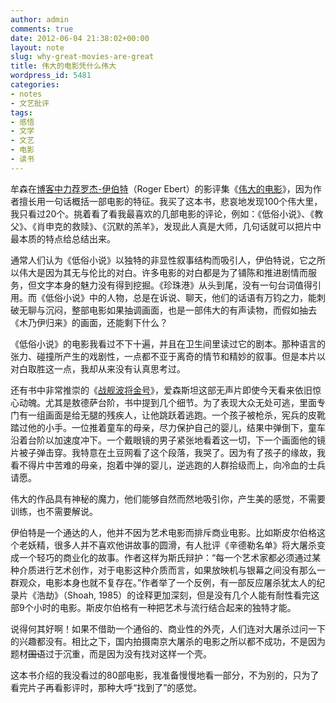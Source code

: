 ```yaml
---
author: admin
comments: true
date: 2012-06-04 21:38:02+00:00
layout: note
slug: why-great-movies-are-great
title: 伟大的电影凭什么伟大
wordpress_id: 5481
categories:
- notes
- 文艺批评
tags:
- 感悟
- 文学
- 文艺
- 电影
- 读书
---
```


牟森在[博客中力荐罗杰-伊伯特](http://mousen.blogbus.com/logs/216135001.html)（Roger Ebert）的影评集《[伟大的电影](http://www.amazon.cn/伟大的电影-罗杰•伊伯特/dp/B0085I9J0Q/ref=sr_1_1?ie=UTF8&qid=1338845761&sr=8-1)》，因为作者擅长用一句话概括一部电影的特征。我买了这本书，悲哀地发现100个伟大里，我只看过20个。挑着看了看我最喜欢的几部电影的评论，例如：《低俗小说》、《教父》、《肖申克的救赎》、《沉默的羔羊》，发现此人真是大师，几句话就可以把片中最本质的特点给总结出来。

通常人们认为《低俗小说》以独特的非显性叙事结构而吸引人，伊伯特说，它之所以伟大是因为其无与伦比的对白。许多电影的对白都是为了铺陈和推进剧情而服务，但文字本身的魅力没有得到挖掘。《珍珠港》从头到尾，没有一句台词值得引用。而《低俗小说》中的人物，总是在诉说、聊天，他们的话语有万钧之力，能刺破无聊与沉闷，整部电影如果抽调画面，也是一部伟大的有声读物，而假如抽去《木乃伊归来》的画面，还能剩下什么？

《低俗小说》的电影我看过不下十遍，并且在卫生间里读过它的剧本。那种语言的张力、碰撞所产生的戏剧性，一点都不亚于离奇的情节和精妙的叙事。但是本片以对白取胜这一点，我却从来没有认真思考过。

还有书中非常推崇的《[战舰波将金号](http://www.tudou.com/programs/view/NWZATGHViXw/)》，爱森斯坦这部无声片即使今天看来依旧惊心动魄。尤其是敖德萨台阶，书中提到几个细节。为了表现大众无处可逃，里面专门有一组画面是给无腿的残疾人，让他跳跃着逃跑。一个孩子被枪杀，宪兵的皮靴踏过他的小手。一位推着童车的母亲，尽力保护自己的婴儿，结果中弹倒下，童车沿着台阶以加速度冲下。一个戴眼镜的男子紧张地看着这一切，下一个画面他的镜片被子弹击穿。我特意在土豆网看了这个段落，我哭了。因为有了孩子的缘故，我看不得片中苦难的母亲，抱着中弹的婴儿，逆逃跑的人群拾级而上，向冷血的士兵请愿。

伟大的作品具有神秘的魔力，他们能够自然而然地吸引你，产生美的感觉，不需要训练，也不需要解说。

伊伯特是一个通达的人，他并不因为艺术电影而排斥商业电影。比如斯皮尔伯格这个老妖精，很多人并不喜欢他讲故事的圆滑，有人批评《辛德勒名单》将大屠杀变成一个轻巧的商业化的故事。作者这样为斯氏辩护：“每一个艺术家都必须通过某种介质进行艺术创作，对于电影这种介质而言，如果放映机与银幕之间没有那么一群观众，电影本身也就不复存在。”作者举了一个反例，有一部反应屠杀犹太人的纪录片《浩劫》（Shoah, 1985）的诠释更加深刻，但是没有几个人能有耐性看完这部9个小时的电影。斯皮尔伯格有一种把艺术与流行结合起来的独特才能。

说得何其好啊！如果不借助一个通俗的、商业性的外壳，人们连对大屠杀过问一下的兴趣都没有。相比之下，国内拍摄南京大屠杀的电影之所以都不成功，不是因为题材<del>国语</del>过于沉重，而是因为没有找对这样一个壳。

这本书介绍的我没看过的80部电影，我准备慢慢地看一部分，不为别的，只为了看完片子再看影评时，那种大呼“找到了”的感觉。
